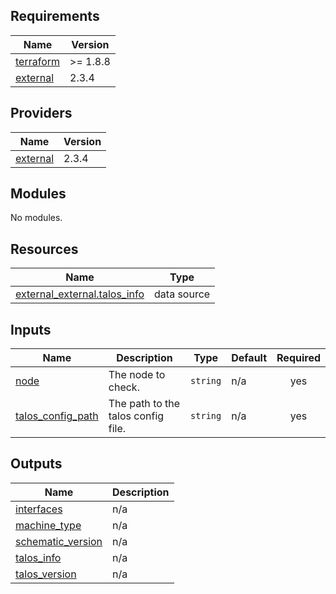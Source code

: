 <!-- BEGIN_TF_DOCS -->
## Requirements

| Name | Version |
|------|---------|
| <a name="requirement_terraform"></a> [terraform](#requirement\_terraform) | >= 1.8.8 |
| <a name="requirement_external"></a> [external](#requirement\_external) | 2.3.4 |

## Providers

| Name | Version |
|------|---------|
| <a name="provider_external"></a> [external](#provider\_external) | 2.3.4 |

## Modules

No modules.

## Resources

| Name | Type |
|------|------|
| [external_external.talos_info](https://registry.terraform.io/providers/hashicorp/external/2.3.4/docs/data-sources/external) | data source |

## Inputs

| Name | Description | Type | Default | Required |
|------|-------------|------|---------|:--------:|
| <a name="input_node"></a> [node](#input\_node) | The node to check. | `string` | n/a | yes |
| <a name="input_talos_config_path"></a> [talos\_config\_path](#input\_talos\_config\_path) | The path to the talos config file. | `string` | n/a | yes |

## Outputs

| Name | Description |
|------|-------------|
| <a name="output_interfaces"></a> [interfaces](#output\_interfaces) | n/a |
| <a name="output_machine_type"></a> [machine\_type](#output\_machine\_type) | n/a |
| <a name="output_schematic_version"></a> [schematic\_version](#output\_schematic\_version) | n/a |
| <a name="output_talos_info"></a> [talos\_info](#output\_talos\_info) | n/a |
| <a name="output_talos_version"></a> [talos\_version](#output\_talos\_version) | n/a |
<!-- END_TF_DOCS -->